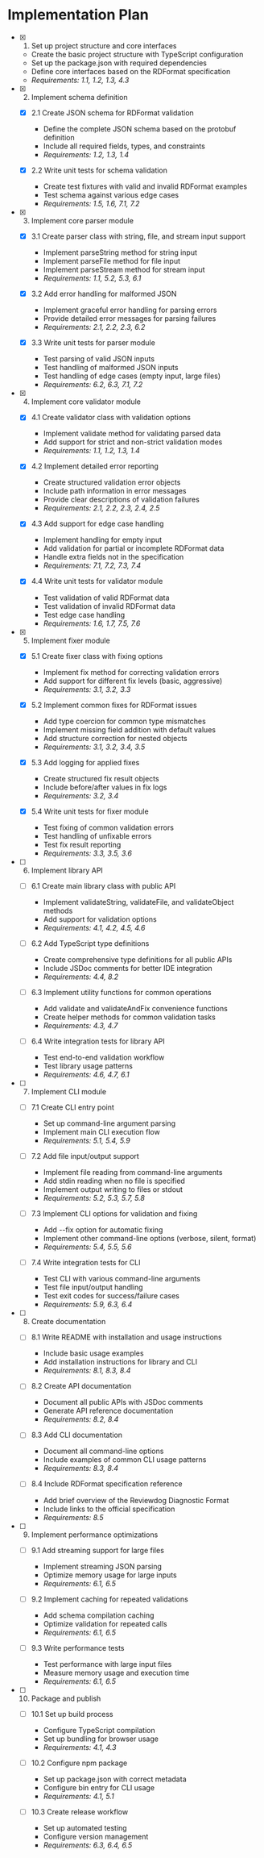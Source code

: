 # Implementation Plan

- [x] 1. Set up project structure and core interfaces
  - Create the basic project structure with TypeScript configuration
  - Set up the package.json with required dependencies
  - Define core interfaces based on the RDFormat specification
  - _Requirements: 1.1, 1.2, 1.3, 4.3_

- [x] 2. Implement schema definition
  - [x] 2.1 Create JSON schema for RDFormat validation
    - Define the complete JSON schema based on the protobuf definition
    - Include all required fields, types, and constraints
    - _Requirements: 1.2, 1.3, 1.4_
  
  - [x] 2.2 Write unit tests for schema validation
    - Create test fixtures with valid and invalid RDFormat examples
    - Test schema against various edge cases
    - _Requirements: 1.5, 1.6, 7.1, 7.2_

- [x] 3. Implement core parser module
  - [x] 3.1 Create parser class with string, file, and stream input support
    - Implement parseString method for string input
    - Implement parseFile method for file input
    - Implement parseStream method for stream input
    - _Requirements: 1.1, 5.2, 5.3, 6.1_
  
  - [x] 3.2 Add error handling for malformed JSON
    - Implement graceful error handling for parsing errors
    - Provide detailed error messages for parsing failures
    - _Requirements: 2.1, 2.2, 2.3, 6.2_
  
  - [x] 3.3 Write unit tests for parser module
    - Test parsing of valid JSON inputs
    - Test handling of malformed JSON inputs
    - Test handling of edge cases (empty input, large files)
    - _Requirements: 6.2, 6.3, 7.1, 7.2_

- [x] 4. Implement core validator module
  - [x] 4.1 Create validator class with validation options
    - Implement validate method for validating parsed data
    - Add support for strict and non-strict validation modes
    - _Requirements: 1.1, 1.2, 1.3, 1.4_
  
  - [x] 4.2 Implement detailed error reporting
    - Create structured validation error objects
    - Include path information in error messages
    - Provide clear descriptions of validation failures
    - _Requirements: 2.1, 2.2, 2.3, 2.4, 2.5_
  
  - [x] 4.3 Add support for edge case handling
    - Implement handling for empty input
    - Add validation for partial or incomplete RDFormat data
    - Handle extra fields not in the specification
    - _Requirements: 7.1, 7.2, 7.3, 7.4_
  
  - [x] 4.4 Write unit tests for validator module
    - Test validation of valid RDFormat data
    - Test validation of invalid RDFormat data
    - Test edge case handling
    - _Requirements: 1.6, 1.7, 7.5, 7.6_

- [x] 5. Implement fixer module
  - [x] 5.1 Create fixer class with fixing options
    - Implement fix method for correcting validation errors
    - Add support for different fix levels (basic, aggressive)
    - _Requirements: 3.1, 3.2, 3.3_
  
  - [x] 5.2 Implement common fixes for RDFormat issues
    - Add type coercion for common type mismatches
    - Implement missing field addition with default values
    - Add structure correction for nested objects
    - _Requirements: 3.1, 3.2, 3.4, 3.5_
  
  - [x] 5.3 Add logging for applied fixes
    - Create structured fix result objects
    - Include before/after values in fix logs
    - _Requirements: 3.2, 3.4_
  
  - [x] 5.4 Write unit tests for fixer module
    - Test fixing of common validation errors
    - Test handling of unfixable errors
    - Test fix result reporting
    - _Requirements: 3.3, 3.5, 3.6_

- [ ] 6. Implement library API
  - [ ] 6.1 Create main library class with public API
    - Implement validateString, validateFile, and validateObject methods
    - Add support for validation options
    - _Requirements: 4.1, 4.2, 4.5, 4.6_
  
  - [ ] 6.2 Add TypeScript type definitions
    - Create comprehensive type definitions for all public APIs
    - Include JSDoc comments for better IDE integration
    - _Requirements: 4.4, 8.2_
  
  - [ ] 6.3 Implement utility functions for common operations
    - Add validate and validateAndFix convenience functions
    - Create helper methods for common validation tasks
    - _Requirements: 4.3, 4.7_
  
  - [ ] 6.4 Write integration tests for library API
    - Test end-to-end validation workflow
    - Test library usage patterns
    - _Requirements: 4.6, 4.7, 6.1_

- [ ] 7. Implement CLI module
  - [ ] 7.1 Create CLI entry point
    - Set up command-line argument parsing
    - Implement main CLI execution flow
    - _Requirements: 5.1, 5.4, 5.9_
  
  - [ ] 7.2 Add file input/output support
    - Implement file reading from command-line arguments
    - Add stdin reading when no file is specified
    - Implement output writing to files or stdout
    - _Requirements: 5.2, 5.3, 5.7, 5.8_
  
  - [ ] 7.3 Implement CLI options for validation and fixing
    - Add --fix option for automatic fixing
    - Implement other command-line options (verbose, silent, format)
    - _Requirements: 5.4, 5.5, 5.6_
  
  - [ ] 7.4 Write integration tests for CLI
    - Test CLI with various command-line arguments
    - Test file input/output handling
    - Test exit codes for success/failure cases
    - _Requirements: 5.9, 6.3, 6.4_

- [ ] 8. Create documentation
  - [ ] 8.1 Write README with installation and usage instructions
    - Include basic usage examples
    - Add installation instructions for library and CLI
    - _Requirements: 8.1, 8.3, 8.4_
  
  - [ ] 8.2 Create API documentation
    - Document all public APIs with JSDoc comments
    - Generate API reference documentation
    - _Requirements: 8.2, 8.4_
  
  - [ ] 8.3 Add CLI documentation
    - Document all command-line options
    - Include examples of common CLI usage patterns
    - _Requirements: 8.3, 8.4_
  
  - [ ] 8.4 Include RDFormat specification reference
    - Add brief overview of the Reviewdog Diagnostic Format
    - Include links to the official specification
    - _Requirements: 8.5_

- [ ] 9. Implement performance optimizations
  - [ ] 9.1 Add streaming support for large files
    - Implement streaming JSON parsing
    - Optimize memory usage for large inputs
    - _Requirements: 6.1, 6.5_
  
  - [ ] 9.2 Implement caching for repeated validations
    - Add schema compilation caching
    - Optimize validation for repeated calls
    - _Requirements: 6.1, 6.5_
  
  - [ ] 9.3 Write performance tests
    - Test performance with large input files
    - Measure memory usage and execution time
    - _Requirements: 6.1, 6.5_

- [ ] 10. Package and publish
  - [ ] 10.1 Set up build process
    - Configure TypeScript compilation
    - Set up bundling for browser usage
    - _Requirements: 4.1, 4.3_
  
  - [ ] 10.2 Configure npm package
    - Set up package.json with correct metadata
    - Configure bin entry for CLI usage
    - _Requirements: 4.1, 5.1_
  
  - [ ] 10.3 Create release workflow
    - Set up automated testing
    - Configure version management
    - _Requirements: 6.3, 6.4, 6.5_